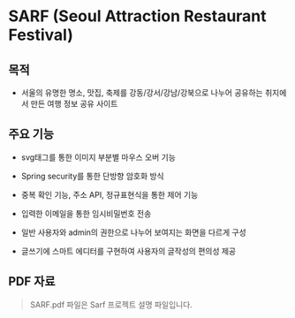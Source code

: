 # SARF (Seoul Attraction Restaurant Festival)

## 목적

- 서울의 유명한 명소, 맛집, 축제를 강동/강서/강남/강북으로 나누어 공유하는 취지에서 만든 여행 정보 공유 사이트

## 주요 기능

- svg태그를 통한 이미지 부분별 마우스 오버 기능

- Spring security를 통한 단방향 암호화 방식

- 중복 확인 기능, 주소 API, 정규표현식을 통한 제어 기능

- 입력한 이메일을 통한 임시비밀번호 전송

- 일반 사용자와 admin의 권한으로 나누어 보여지는 화면을 다르게 구성

- 글쓰기에 스마트 에디터를 구현하여 사용자의 글작성의 편의성 제공

## PDF 자료

> SARF.pdf 파일은 Sarf 프로젝트 설명 파일입니다.


